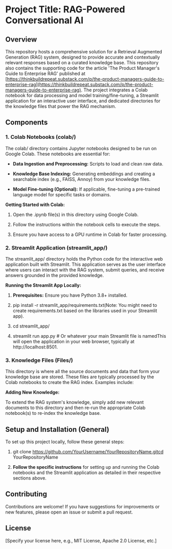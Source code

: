 Project Title: RAG-Powered Conversational AI
============================================

Overview
--------

This repository hosts a comprehensive solution for a Retrieval Augmented Generation (RAG) system, designed to provide accurate and contextually relevant responses based on a curated knowledge base. This repository also contains the supporting code for the article 'The Product Manager's Guide to Enterprise RAG' published at [https://thinkbuildrepeat.substack.com/p/the-product-managers-guide-to-enterprise-rag](https://thinkbuildrepeat.substack.com/p/the-product-managers-guide-to-enterprise-rag). The project integrates a Colab notebook for data processing and model training/fine-tuning, a Streamlit application for an interactive user interface, and dedicated directories for the knowledge files that power the RAG mechanism.


Components
----------

### 1\. Colab Notebooks (colab/)

The colab/ directory contains Jupyter notebooks designed to be run on Google Colab. These notebooks are essential for:

*   **Data Ingestion and Preprocessing:** Scripts to load and clean raw data.
    
*   **Knowledge Base Indexing:** Generating embeddings and creating a searchable index (e.g., FAISS, Annoy) from your knowledge files.
    
*   **Model Fine-tuning (Optional):** If applicable, fine-tuning a pre-trained language model for specific tasks or domains.
    

**Getting Started with Colab:**

1.  Open the .ipynb file(s) in this directory using Google Colab.
    
2.  Follow the instructions within the notebook cells to execute the steps.
    
3.  Ensure you have access to a GPU runtime in Colab for faster processing.
    

### 2\. Streamlit Application (streamlit\_app/)

The streamlit\_app/ directory holds the Python code for the interactive web application built with Streamlit. This application serves as the user interface where users can interact with the RAG system, submit queries, and receive answers grounded in the provided knowledge.

**Running the Streamlit App Locally:**

1.  **Prerequisites:** Ensure you have Python 3.8+ installed.
    
2.  pip install -r streamlit\_app/requirements.txt(Note: You might need to create requirements.txt based on the libraries used in your Streamlit app).
    
3.  cd streamlit\_app/
    
4.  streamlit run app.py # Or whatever your main Streamlit file is namedThis will open the application in your web browser, typically at http://localhost:8501.
    

### 3\. Knowledge Files (Files/)

This directory is where all the source documents and data that form your knowledge base are stored. These files are typically processed by the Colab notebooks to create the RAG index. Examples include:
    

**Adding New Knowledge:**

To extend the RAG system's knowledge, simply add new relevant documents to this directory and then re-run the appropriate Colab notebook(s) to re-index the knowledge base.

Setup and Installation (General)
--------------------------------

To set up this project locally, follow these general steps:

1.  git clone https://github.com/YourUsername/YourRepositoryName.gitcd YourRepositoryName
    
2.  **Follow the specific instructions** for setting up and running the Colab notebooks and the Streamlit application as detailed in their respective sections above.
    

Contributing
------------

Contributions are welcome! If you have suggestions for improvements or new features, please open an issue or submit a pull request.

License
-------

\[Specify your license here, e.g., MIT License, Apache 2.0 License, etc.\]
